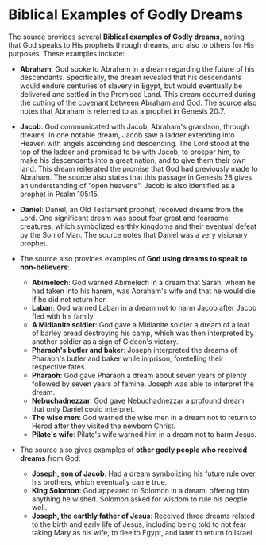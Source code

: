 ﻿# Biblical Examples of Godly Dreams

The source provides several **Biblical examples of Godly dreams**, noting that God speaks to His prophets through dreams, and also to others for His purposes. These examples include:

*   **Abraham**: God spoke to Abraham in a dream regarding the future of his descendants. Specifically, the dream revealed that his descendants would endure centuries of slavery in Egypt, but would eventually be delivered and settled in the Promised Land. This dream occurred during the cutting of the covenant between Abraham and God. The source also notes that Abraham is referred to as a prophet in Genesis 20:7.

*   **Jacob**: God communicated with Jacob, Abraham's grandson, through dreams. In one notable dream, Jacob saw a ladder extending into Heaven with angels ascending and descending. The Lord stood at the top of the ladder and promised to be with Jacob, to prosper him, to make his descendants into a great nation, and to give them their own land. This dream reiterated the promise that God had previously made to Abraham. The source also states that this passage in Genesis 28 gives an understanding of "open heavens". Jacob is also identified as a prophet in Psalm 105:15.

*   **Daniel**: Daniel, an Old Testament prophet, received dreams from the Lord. One significant dream was about four great and fearsome creatures, which symbolized earthly kingdoms and their eventual defeat by the Son of Man. The source notes that Daniel was a very visionary prophet.

*   The source also provides examples of **God using dreams to speak to non-believers**:
    *   **Abimelech**: God warned Abimelech in a dream that Sarah, whom he had taken into his harem, was Abraham's wife and that he would die if he did not return her.
    *   **Laban**: God warned Laban in a dream not to harm Jacob after Jacob fled with his family.
    *   **A Midianite soldier**: God gave a Midianite soldier a dream of a loaf of barley bread destroying his camp, which was then interpreted by another soldier as a sign of Gideon's victory.
    *  **Pharaoh's butler and baker**: Joseph interpreted the dreams of Pharaoh's butler and baker while in prison, foretelling their respective fates.
    *   **Pharaoh**: God gave Pharaoh a dream about seven years of plenty followed by seven years of famine. Joseph was able to interpret the dream.
    *   **Nebuchadnezzar**: God gave Nebuchadnezzar a profound dream that only Daniel could interpret.
    *   **The wise men**: God warned the wise men in a dream not to return to Herod after they visited the newborn Christ.
    *   **Pilate's wife**: Pilate's wife warned him in a dream not to harm Jesus.

*   The source also gives examples of **other godly people who received dreams** from God:
    *  **Joseph, son of Jacob**: Had a dream symbolizing his future rule over his brothers, which eventually came true.
     *   **King Solomon**: God appeared to Solomon in a dream, offering him anything he wished. Solomon asked for wisdom to rule his people well.
     *   **Joseph, the earthly father of Jesus**: Received three dreams related to the birth and early life of Jesus, including being told to not fear taking Mary as his wife, to flee to Egypt, and later to return to Israel.
